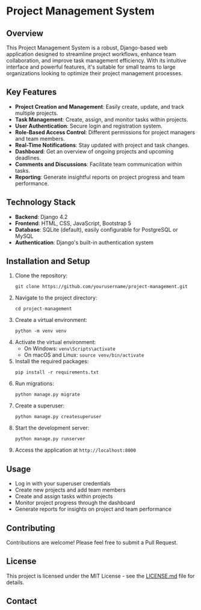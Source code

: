 # Project Management System

## Overview
This Project Management System is a robust, Django-based web application designed to streamline project workflows, enhance team collaboration, and improve task management efficiency. With its intuitive interface and powerful features, it's suitable for small teams to large organizations looking to optimize their project management processes.

## Key Features
- **Project Creation and Management**: Easily create, update, and track multiple projects.
- **Task Management**: Create, assign, and monitor tasks within projects.
- **User Authentication**: Secure login and registration system.
- **Role-Based Access Control**: Different permissions for project managers and team members.
- **Real-Time Notifications**: Stay updated with project and task changes.
- **Dashboard**: Get an overview of ongoing projects and upcoming deadlines.
- **Comments and Discussions**: Facilitate team communication within tasks.
- **Reporting**: Generate insightful reports on project progress and team performance.

## Technology Stack
- **Backend**: Django 4.2
- **Frontend**: HTML, CSS, JavaScript, Bootstrap 5
- **Database**: SQLite (default), easily configurable for PostgreSQL or MySQL
- **Authentication**: Django's built-in authentication system

## Installation and Setup
1. Clone the repository:
   ```
   git clone https://github.com/yourusername/project-management.git
   ```
2. Navigate to the project directory:
   ```
   cd project-management
   ```
3. Create a virtual environment:
   ```
   python -m venv venv
   ```
4. Activate the virtual environment:
   - On Windows: `venv\Scripts\activate`
   - On macOS and Linux: `source venv/bin/activate`
5. Install the required packages:
   ```
   pip install -r requirements.txt
   ```
6. Run migrations:
   ```
   python manage.py migrate
   ```
7. Create a superuser:
   ```
   python manage.py createsuperuser
   ```
8. Start the development server:
   ```
   python manage.py runserver
   ```
9. Access the application at `http://localhost:8000`

## Usage
- Log in with your superuser credentials
- Create new projects and add team members
- Create and assign tasks within projects
- Monitor project progress through the dashboard
- Generate reports for insights on project and team performance

## Contributing
Contributions are welcome! Please feel free to submit a Pull Request.

## License
This project is licensed under the MIT License - see the [LICENSE.md](LICENSE.md) file for details.

## Contact

